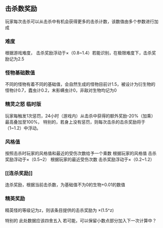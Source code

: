 ## 击杀数奖励
玩家每次击杀可以从击杀中有机会获得更多的击杀计数，该数值由多个参数进行加成
### 难度
根据游戏难度， 击杀奖励浮动于×（0.8~1.4）若能识别，在极限难度下，击杀奖励记为2.5
### 怪物基础数值
不同的怪物有着不同的基础值，会自然生成的怪物目前计1.5，被设计为衍生物的怪物计0.7，蠹虫计0.2，末影螨虫计0，非敌对生物均记为0

### 精灵之怒 临时版
玩家每触发1次惩罚，24小时（游戏内）从击杀中获得的额外奖励-20%（加乘）最高叠加至100%，
特别的，若身上没有惩罚，则每次击杀的击杀奖励将于（1~1.2）中浮动。

### 风格值
按照击杀时玩家的风格值和最近的受伤次数给予一个乘数
根据玩家的风格值 击杀奖励浮动于×（0.5~2）
根据玩家的最近受伤次数 击杀奖励浮动于×（0.2~1.2）
### [[连杀奖励]]
连杀奖励，根据当前击杀数，为基础值不为0的生物+0.01的数值
### 精英奖励
精英怪的等级记为z，则该条目提供的击杀奖励为 ×(1.5^z)

特别的 此处数据应该四舍五入
若可能，可以保留小数点部分加入下一次计算中？
